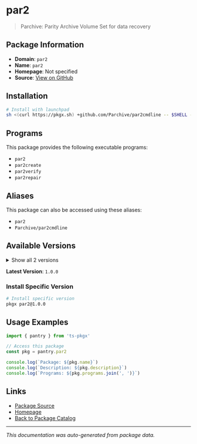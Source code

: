 # par2

> Parchive: Parity Archive Volume Set for data recovery

## Package Information

- **Domain**: `par2`
- **Name**: `par2`
- **Homepage**: Not specified
- **Source**: [View on GitHub](https://github.com/pkgxdev/pantry/tree/main/projects/github.com/Parchive/par2cmdline/package.yml)

## Installation

```bash
# Install with launchpad
sh <(curl https://pkgx.sh) +github.com/Parchive/par2cmdline -- $SHELL -i
```

## Programs

This package provides the following executable programs:

- `par2`
- `par2create`
- `par2verify`
- `par2repair`

## Aliases

This package can also be accessed using these aliases:

- `par2`
- `Parchive/par2cmdline`

## Available Versions

<details>
<summary>Show all 2 versions</summary>

- `1.0.0`, `0.8.1`

</details>

**Latest Version**: `1.0.0`

### Install Specific Version

```bash
# Install specific version
pkgx par2@1.0.0
```

## Usage Examples

```typescript
import { pantry } from 'ts-pkgx'

// Access this package
const pkg = pantry.par2

console.log(`Package: ${pkg.name}`)
console.log(`Description: ${pkg.description}`)
console.log(`Programs: ${pkg.programs.join(', ')}`)
```

## Links

- [Package Source](https://github.com/pkgxdev/pantry/tree/main/projects/github.com/Parchive/par2cmdline/package.yml)
- [Homepage](#)
- [Back to Package Catalog](../package-catalog.md)

---

*This documentation was auto-generated from package data.*
